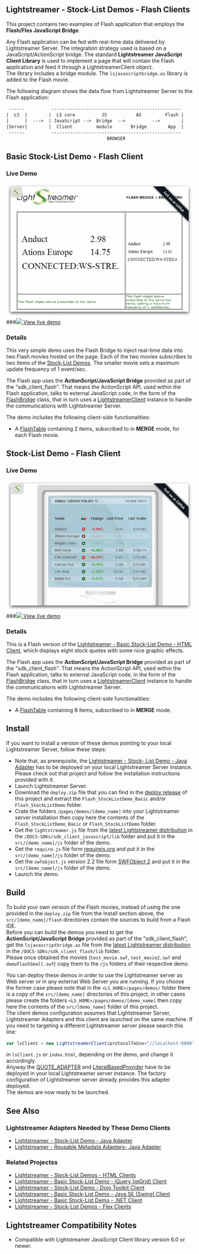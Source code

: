 ## Lightstreamer - Stock-List Demos - Flash Clients

This project contains two examples of Flash application that employs the <b>Flash/Flex JavaScript Bridge</b>.

Any Flash application can be fed with real-time data delivered by Lightstreamer Server. The integration strategy used is based on a JavaScript/ActionScript bridge. The standard <b>Lightstreamer JavaScript Client Library</b> is used to implement a page that will contain the Flash application and feed it through a LightstreamerClient object. <br>
The library includes a bridge module. The `lsjavascriptbridge.as` library is added to the Flash movie.

The following diagram shows the data flow from Lightstreamer
Server to the Flash application:

```text
 ------          -------------------------------------------------
|  LS  |        |  LS core          JS           AS         Flash |
|      |  --->  | JavaScript -->  Bridge  -->          -->        |
|Server|        |  Client         module       Bridge        App  |
 ------          -------------------------------------------------
                                      BROWSER
```

## Basic Stock-List Demo - Flash Client

### Live Demo

[![Demo ScreenShot](screen_basicflash_large.png)](http://demos.lightstreamer.com/Flash_StockListDemo_Basic)<br>
###[![](http://demos.lightstreamer.com/site/img/play.png) View live demo](http://demos.lightstreamer.com/Flash_StockListDemo_Basic)<br>

### Details

<!-- START DESCRIPTION lightstreamer-example-stocklist-client-flash-basic-stock-list-demo---flash-client -->

This very simple demo uses the Flash Bridge to inject real-time data into two Flash movies hosted on the page. Each of the two movies subscribes to two items of the [Stock-List Demos](https://github.com/Weswit/Lightstreamer-example-StockList-client-javascript). The smaller movie sets a maximum update frequency of 1 event/sec.

The Flash app uses the <b>ActionScript/JavaScript Bridge</b> provided as part of the "sdk_client_flash". That means the ActionScript API, used within the Flash application, talks to external JavaScript code, in the form of the [FlashBridge](http://www.lightstreamer.com/docs/client_javascript_uni_api/FlashBridge.html) class, that in turn uses a [LightstreamerClient](http://www.lightstreamer.com/docs/client_javascript_uni_api/LightstreamerClient.html) instance to handle the communications with Lightstreamer Server.

The demo includes the following client-side functionalities:
* A [FlashTable](http://www.lightstreamer.com/docs/client_flash_jsdoc/FlashTable.html) containing 2 items, subscribed to in <b>MERGE</b> mode, for each Flash movie.

<!-- END DESCRIPTION lightstreamer-example-stocklist-client-flash-basic-stock-list-demo---flash-client -->


## Stock-List Demo - Flash Client

### Live Demo

[![Demo ScreenShot](screen_flash_large.png)](http://demos.lightstreamer.com/Flash_StockListDemo)<br>
###[![](http://demos.lightstreamer.com/site/img/play.png) View live demo](http://demos.lightstreamer.com/Flash_StockListDemo)<br>

### Details

<!-- START DESCRIPTION lightstreamer-example-stocklist-client-flash-stock-list-demo---flash-client -->

This is a Flash version of the [Lightstreamer - Basic Stock-List Demo - HTML Client](https://github.com/Weswit/Lightstreamer-example-StockList-client-javascript#basic-stock-list-demo---html-client), which displays eight stock quotes with some nice graphic effects.

The Flash app uses the <b>ActionScript/JavaScript Bridge</b> provided as part of the "sdk_client_flash". That means the ActionScript API, used within the Flash application, talks to external JavaScript code, in the form of the [FlashBridge](http://www.lightstreamer.com/docs/client_javascript_uni_api/FlashBridge.html) class, that in turn uses a [LightstreamerClient](http://www.lightstreamer.com/docs/client_javascript_uni_api/LightstreamerClient.html) instance to handle the communications with Lightstreamer Server.

The demo includes the following client-side functionalities:
* A [FlashTable](http://www.lightstreamer.com/docs/client_flash_jsdoc/FlashTable.html) containing 8 items, subscribed to in <b>MERGE</b> mode.

<!-- END DESCRIPTION lightstreamer-example-stocklist-client-flash-stock-list-demo---flash-client -->

## Install

If you want to install a version of these demos pointing to your local Lightstreamer Server, follow these steps:

* Note that, as prerequisite, the [Lightstreamer - Stock- List Demo - Java Adapter](https://github.com/Weswit/Lightstreamer-example-Stocklist-adapter-java) has to be deployed on your local Lightstreamer Server instance. Please check out that project and follow the installation instructions provided with it.
* Launch Lightstreamer Server.
* Download the `deploy.zip` file that you can find in the [deploy release](https://github.com/Weswit/Lightstreamer-example-StockList-client-flash/releases) of this project and extract the `Flash_StockListDemo_Basic` and/or `Flash_StockListDemo` folder.
* Crate the folders `/pages/demos/[demo_name]` into your Lightstreamer server installation then copy here the contents of the `Flash_StockListDemo_Basic` or `Flash_StockListDemo` folder.
* Get the `lightstreamer.js` file from the [latest Lightstreamer distribution](http://www.lightstreamer.com/download) in the `/DOCS-SDKs/sdk_client_javascript/lib` folder and put it in the `src/[demo_name]/js` folder of the demo.
* Get the `require.js` file form [requirejs.org](http://requirejs.org/docs/download.html) and put it in the `src/[demo_name]/js` folder of the demo.
* Get the `swfobject.js` version 2.2 file form [SWFObject 2](http://code.google.com/p/swfobject/downloads/list) and put it in the `src/[demo_name]/js` folder of the demo.
* Launch the demo.

## Build

To build your own version of the Flash movies, instead of using the one provided in the `deploy.zip` file from the Install section above, the `src/[demo_name]/flash` directories contain the sources to build from a Flash IDE.<br>
Before you can build the demos you need to get the <b>ActionScript/JavaScript Bridge</b> provided as part of the "sdk_client_flash", get the `lsjavascriptbridge.as` file from the [latest Lightstreamer distribution](http://www.lightstreamer.com/download) in the `/DOCS-SDKs/sdk_client_flash/lib` folder.<br>
Please once obtained the movies (`test_movie.swf`, `test_movie2.swf` and `demoFlashSmall.swf`) copy them to the `/js` folders of their respective demo. 

You can deploy these demos in order to use the Lightstreamer server as Web server or in any external Web Server you are running. 
If you choose the former case please note that in the `<LS_HOME>/pages/demos/` folder there is a copy of the `src/[demo_name]` directories of this project, in other cases please create the folders `<LS_HOME>/pages/demos/[demo_name]` then copy here the contents of the `src/[demo_name]` folder of this project.<br>
The client demos configuration assumes that Lightstreamer Server, Lightstreamer Adapters and this client are launched on the same machine. If you need to targeting a different Lightstreamer server please search this line:
```js
var lsClient = new LightstreamerClient(protocolToUse+"//localhost:8080","DEMO");
```
in `lsClient.js` or `index.html`, depending on the demo, and change it accordingly.<br>
Anyway the [QUOTE_ADAPTER](https://github.com/Weswit/Lightstreamer-example-Stocklist-adapter-java) and [LiteralBasedProvider](https://github.com/Weswit/Lightstreamer-example-ReusableMetadata-adapter-java) have to be deployed in your local Lightstreamer server instance. The factory configuration of Lightstreamer server already provides this adapter deployed.<br>
The demos are now ready to be launched.

## See Also

### Lightstreamer Adapters Needed by These Demo Clients
<!-- START RELATED_ENTRIES -->

* [Lightstreamer - Stock-List Demo - Java Adapter](https://github.com/Weswit/Lightstreamer-example-Stocklist-adapter-java)
* [Lightstreamer - Reusable Metadata Adapters- Java Adapter](https://github.com/Weswit/Lightstreamer-example-ReusableMetadata-adapter-java)

<!-- END RELATED_ENTRIES -->

### Related Projectss

* [Lightstreamer - Stock-List Demos - HTML Clients](https://github.com/Weswit/Lightstreamer-example-Stocklist-client-javascript)
* [Lightstreamer - Basic Stock-List Demo - jQuery (jqGrid) Client](https://github.com/Weswit/Lightstreamer-example-StockList-client-jquery)
* [Lightstreamer - Stock-List Demo - Dojo Toolkit Client](https://github.com/Weswit/Lightstreamer-example-StockList-client-dojo)
* [Lightstreamer - Basic Stock-List Demo - Java SE (Swing) Client](https://github.com/Weswit/Lightstreamer-example-StockList-client-java)
* [Lightstreamer - Basic Stock-List Demo - .NET Client](https://github.com/Weswit/Lightstreamer-example-StockList-client-dotnet)
* [Lightstreamer - Stock-List Demos - Flex Clients](https://github.com/Weswit/Lightstreamer-example-StockList-client-flex)

## Lightstreamer Compatibility Notes

* Compatible with Lightstreamer JavaScript Client library version 6.0 or newer.
